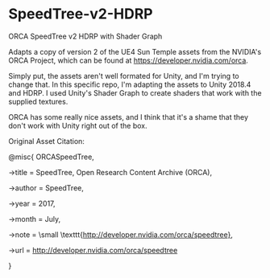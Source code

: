 # SpeedTree-v2-HDRP
ORCA SpeedTree v2 HDRP with Shader Graph

Adapts a copy of version 2 of the UE4 Sun Temple assets from the NVIDIA's ORCA Project, which can be found at https://developer.nvidia.com/orca. 

Simply put, the assets aren't well formated for Unity, and I'm trying to change that. In this specific repo, I'm adapting the assets to Unity 2018.4 and HDRP. I used Unity's Shader Graph to create shaders that work with the supplied textures.

ORCA has some really nice assets, and I think that it's a shame that they don't work with Unity right out of the box.

Original Asset Citation:

@misc{ ORCASpeedTree,

→title = SpeedTree, Open Research Content Archive (ORCA),

→author = SpeedTree,
   
→year = 2017,
   
→month = July,
   
→note = \small \texttt{http://developer.nvidia.com/orca/speedtree},
   
→url = http://developer.nvidia.com/orca/speedtree
   
}
